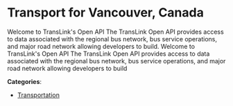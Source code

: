 # Transport for Vancouver, Canada

 Welcome to TransLink's Open API The TransLink Open API provides access to data associated with the regional bus network, bus service operations, and major road network allowing developers to build. Welcome to TransLink's Open API The TransLink Open API provides access to data associated with the regional bus network, bus service operations, and major road network allowing developers to build

**Categories**:

- [Transportation](https://github/apis-list/apis-list#transportation)



